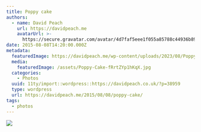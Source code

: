 ```yaml
---
title: Poppy cake
authors:
  - name: David Peach
    url: https://davidpeach.me
    avatarUrl: >-
      https://secure.gravatar.com/avatar/4d7faf5eee1f055a85788c44936b8995eaab6dfb004e7854ec747ccb272e91ee?s=96&d=mm&r=g
date: 2015-08-08T14:20:00.000Z
metadata:
  featuredImage: https://davidpeach.me/wp-content/uploads/2023/08/Poppy-Cake.jpg
  media:
    featuredImage: /assets/Poppy-Cake-fRrtZYp1hKqX.jpg
  categories:
    - Photos
  uuid: 11ty/import::wordpress::https://davidpeach.co.uk/?p=38959
  type: wordpress
  url: https://davidpeach.me/2015/08/08/poppy-cake/
tags:
  - photos
---
```

[![](/assets/Poppy-Cake-1536x1137-SL9yPM1ALhaN.jpg)](/assets/Poppy-Cake-1536x1137-SL9yPM1ALhaN.jpg)